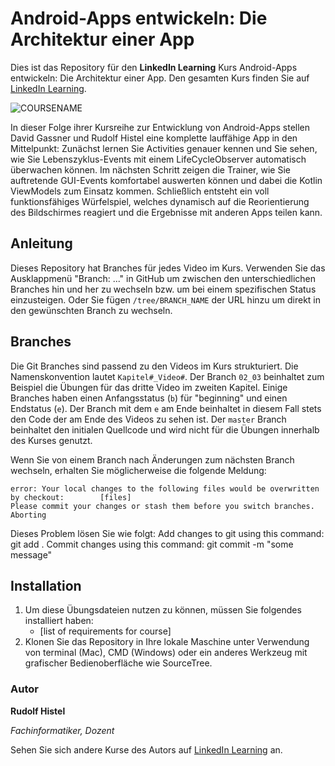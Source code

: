 # Android-Apps entwickeln: Die Architektur einer App

Dies ist das Repository für den **LinkedIn Learning** Kurs Android-Apps entwickeln: Die Architektur einer App. Den gesamten Kurs finden Sie auf [LinkedIn Learning][lil-course-url].

![COURSENAME][lil-thumbnail-url] 

In dieser Folge ihrer Kursreihe zur Entwicklung von Android-Apps stellen David Gassner und Rudolf Histel eine komplette lauffähige App in den Mittelpunkt: Zunächst lernen Sie Activities genauer kennen und Sie sehen, wie Sie Lebenszyklus-Events mit einem LifeCycleObserver automatisch überwachen können. Im nächsten Schritt zeigen die Trainer, wie Sie auftretende GUI-Events komfortabel auswerten können und dabei die Kotlin ViewModels zum Einsatz kommen. Schließlich entsteht ein voll funktionsfähiges Würfelspiel, welches dynamisch auf die Reorientierung des Bildschirmes reagiert und die Ergebnisse mit anderen Apps teilen kann.

## Anleitung

Dieses Repository hat Branches für jedes Video im Kurs. Verwenden Sie das Ausklappmenü "Branch: ..." in GitHub um zwischen den unterschiedlichen Branches hin und her zu wechseln bzw. um bei einem spezifischen Status einzusteigen. Oder Sie fügen `/tree/BRANCH_NAME` der URL hinzu um direkt in den gewünschten Branch zu wechseln.

## Branches

Die Git Branches sind passend zu den Videos im Kurs strukturiert. Die Namenskonvention lautet `Kapitel#_Video#`. Der Branch `02_03` beinhaltet zum Beispiel die Übungen für das dritte Video im zweiten Kapitel. 
Einige Branches haben einen Anfangsstatus (`b`) für "beginning" und einen Endstatus (`e`). Der Branch mit dem `e` am Ende beinhaltet in diesem Fall stets den Code der am Ende des Videos zu sehen ist. Der `master` Branch beinhaltet den initialen Quellcode und wird nicht für die Übungen innerhalb des Kurses genutzt.

Wenn Sie von einem Branch nach Änderungen zum nächsten Branch wechseln, erhalten Sie möglicherweise die folgende Meldung:

```
error: Your local changes to the following files would be overwritten by checkout:        [files]
Please commit your changes or stash them before you switch branches.
Aborting
```

Dieses Problem lösen Sie wie folgt:
    Add changes to git using this command: git add .
    Commit changes using this command: git commit -m "some message"

## Installation

1. Um diese Übungsdateien nutzen zu können, müssen Sie folgendes installiert haben:
   - [list of requirements for course]
2. Klonen Sie das Repository in Ihre lokale Maschine unter Verwendung von terminal (Mac), CMD (Windows) oder ein anderes Werkzeug mit grafischer Bedienoberfläche wie SourceTree.

### Autor

**Rudolf Histel**

_Fachinformatiker, Dozent_

Sehen Sie sich andere Kurse des Autors auf [LinkedIn Learning](https://www.linkedin.com/in/rudolfkasper) an.

[lil-course-url]: https://www.linkedin.com/learning/android-apps-entwickeln-die-architektur-einer-app-mit-kotlin/eine-komplette-android-app-kennenlernen-und-verstehen
[lil-thumbnail-url]: https://media-exp1.licdn.com/dms/image/C560DAQFUBfUuq8AO7Q/learning-public-crop_675_1200/0/1641816410220?e=1646956800&v=beta&t=F3Wyq7WIW0tJkrHwrt19nS9Esx3cyqCbX7H3ORKMF44
